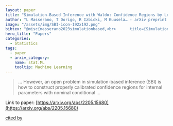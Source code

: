 ```yaml
---
layout: paper
title: "Simulation-Based Inference with Waldo: Confidence Regions by Leveraging Prediction Algorithms or Posterior Estimators for Inverse Problems"
author: "L Masserano, T Dorigo, R Izbicki, M Kuusela… - arXiv preprint arXiv …, 2022 - arxiv.org"
image: "/assets/img/SBI-icon-192x192.png"
bibtex: "@misc{masserano2023simulationbased,<br>      title={Simulation-Based Inference with Waldo: Confidence Regions by Leveraging Prediction Algorithms or Posterior Estimators for Inverse Problems}, <br>      author={Luca Masserano and Tommaso Dorigo and Rafael Izbicki and Mikael Kuusela and Ann B. Lee},<br>      year={2023},<br>      eprint={2205.15680},<br>      archivePrefix={arXiv},<br>      primaryClass={stat.ML}<br>}"
hero_title: "Papers"
categories:
  - Statistics
tags:
  - paper
  - arxiv_category:
    name: stat.ML
    tooltip: Machine Learning
---
```

>… However, an open problem in simulation-based inference (SBI) is how to construct properly calibrated confidence regions for internal parameters with nominal conditional …

Link to paper: [https://arxiv.org/abs/2205.15680](https://arxiv.org/abs/2205.15680)

[cited by](https://scholar.google.com/scholar?cites=11065092708730105260&as_sdt=2005&sciodt=0,5&hl=en&num=20)
